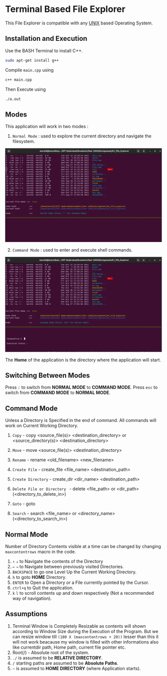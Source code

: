 # Terminal Based File Explorer

This File Explorer is compatible with any [UNIX](https://unix.org) based Operating System.

## Installation and Execution

Use the BASH Terminal to install C++.

```bash
sudo apt-get install g++
```
Compile `main.cpp` using 
```bash
c++ main.cpp
```
Then Execute using
```bash
./a.out
```

## Modes
This application will work in two modes :

1. `Normal Mode` : used to explore the current directory and navigate the filesystem.

<img src="Screenshots/Normal_Mode.png">

2. `Command Mode` : used to enter and execute shell commands.

<img src="Screenshots/Command_Mode.png">

The **Home** of the application is the directory where the application will start.

## Switching Between Modes
Press `:` to switch from **NORMAL MODE** to **COMMAND MODE**.
Press `esc` to switch from **COMMAND MODE** to **NORMAL MODE**.

## Command Mode
Unless a Directory is Specified in the end of command. All commands will work on Current Working Directory.

1. `Copy` - copy <source_file(s)> <destination_directory> or <source_directory(s)> <destination_directory> 

2. `Move` - move <source_file(s)> <destination_directory>

3. `Rename` - rename <old_filename> <new_filename>

4. `Create File` - create_file <file_name> <destination_path>

5. `Create Directory` - create_dir <dir_name> <destination_path>

6. `Delete File or Directory ` - delete <file_path> or <dir_path> (<directory_to_delete_in>)

7. `Goto` - goto <location>

8. `Search` - search <file_name> or <directory_name>  (<directory_to_search_in>)

## Normal Mode
Number of Directory Contents visible at a time can be changed by changing `maxcontentrows` macro in the code.
1. `↑` `↓`  to Navigate  the contents of the Directory 
2. `←` `→`  to Navigate between previously visited Directories.
4. `BACKSPACE` to go one Level Up the Current Working Directory.
5. `h` to goto **HOME** Directory.
6. `ENTER` to Open a Directory or a File currently pointed by the Cursor.
7. `ctrl+q` to Quit the application.
8. `k` `l` to scroll contents up and down respectively (Not a recommended way of navigation).

## Assumptions
1. Terminal Window is Completely Resizable as contents will shown according to Window Size during the Execution of the Program. But we can resize window till `(100 X (maxcontentrows + 20))` lesser than this it will not work beacause my window is filled with other informations also like currentdir path, Home path, current file pointer etc.
2. Root(/) - Absolute root of the system.
3. `./` is assumed to be **RELATIVE DIRECTORY**.
4. `/` starting paths are assumed to be **Absolute Paths**.
5. `~` is assumed to **HOME DIRECTORY** (where Application starts).